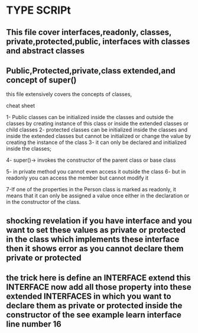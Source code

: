 # TYPE SCRIPt

## This file cover interfaces,readonly, classes, private,protected,public, interfaces with classes and abstract classes

## Public,Protected,private,class extended,and concept of super()

this file extensively covers the concepts of classes,

cheat sheet

1- Public classes can be initialized inside the classes and outside the classes by creating instance of this class or inside the extended classes or child classes
2- protected classes can be initialized inside the classes and inside the extended classes but cannot be initialized or change the value by creating the instance of the class
3- it can only be declared and initialized inside the classes;

4- super()-> invokes the constructor of the parent class or base class

5- in private method you cannot even access it outside the class
6- but in readonly you can access the member but cannot modify it

 7-If one of the properties in the Person class is marked as readonly, it means that it can only be assigned a value once either in the declaration or in the constructor of the class. 

 ## shocking revelation if you have interface and you want to set these values as private or protected in the class which implements these interface then it shows error as you cannot declare them private or protected 
 ## the trick here is define an INTERFACE extend this INTERFACE now add all those property into these extended INTERFACES in which you want to declare them as private or protected inside the constructor of the see example learn interface line number 16



 